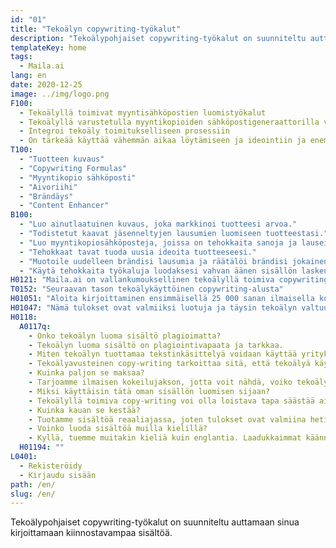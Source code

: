 ```yaml
---
id: "01"
title: "Tekoälyn copywriting-työkalut"
description: "Tekoälypohjaiset copywriting-työkalut on suunniteltu auttamaan sinua kirjoittamaan nopeasti sisältöä brändiäsi varten."
templateKey: home
tags:
  - Maila.ai
lang: en
date: 2020-12-25
image: ../img/logo.png
F100:
  - Tekoälyllä toimivat myyntisähköpostien luomistyökalut
  - Tekoälyllä varustetulla myyntikopioiden sähköpostigeneraattorilla voit luoda myyntiin tähtääviä sähköpostiviestejä, jotka motivoivat yleisösi ryhtymään toimiin. Syötä vain joitakin tuotetietoja, ja kehittynyt moottorimme luo markkinointiviestin, joka vie tuotteesi seuraavalle tasolle.
  - Integroi tekoäly toimitukselliseen prosessiin
  - On tärkeää käyttää vähemmän aikaa löytämiseen ja ideointiin ja enemmän aikaa todellisten tulosten tuottamiseen. Sisällyttämällä tekoälyalgoritmit toimitukselliseen prosessiin voit tuoda uusia ideoita liiketoimintaasi. olipa sinun sitten kirjoitettava blogikirjoitus, luotava sisältöä verkkosivustolle tai luotava markkinointisähköposti, alustamme voi auttaa sinua nopeuttamaan kirjoittamisprosessia.
T100:
  - "Tuotteen kuvaus"
  - "Copywriting Formulas"
  - "Myyntikopio sähköposti"
  - "Aivoriihi"
  - "Brändäys"
  - "Content Enhancer"
B100: 
  - "Luo ainutlaatuinen kuvaus, joka markkinoi tuotteesi arvoa."
  - "Todistetut kaavat jäsenneltyjen lausumien luomiseen tuotteestasi."
  - "Luo myyntikopiosähköposteja, joissa on tehokkaita sanoja ja lauseita tuotteellesi."
  - "Tehokkaat tavat tuoda uusia ideoita tuotteeseesi."
  - "Muotoile uudelleen brändisi lausumia ja räätälöi brändisi jokainen osa-alue viestimään sen vahvuuksista ja arvoista."
  - "Käytä tehokkaita työkaluja luodaksesi vahvan äänen sisällön laskeutumissivuillesi."
H0121: "Maila.ai on vallankumouksellinen tekoälyllä toimiva copywriting- ja kirjoitusapualusta, jonka avulla voit tuottaa ammattilaistason sisältöä muutamassa minuutissa."
T0152: "Seuraavan tason tekoälykäyttöinen copywriting-alusta"
H01051: "Aloita kirjoittaminen ensimmäisellä 25 000 sanan ilmaisella kokeilukerralla ja katso, paraneeko työsi."
H01047: "Nämä tulokset ovat valmiiksi luotuja ja täysin tekoälyn valtuuttamia"
H0118:
  A0117q:
    - Onko tekoälyn luoma sisältö plagioimatta? 
    - Tekoälyn luoma sisältö on plagiointivapaata ja tarkkaa.
    - Miten tekoälyn tuottamaa tekstinkäsittelyä voidaan käyttää yrityksessä?
    - Tekoälyavusteinen copy-writing tarkoittaa sitä, että tekoälyä käytetään kirjoittamaan sisältöä yrityksellesi. Tämäntyyppistä copy-writingia voidaan käyttää yrityksesi moniin eri osa-alueisiin, kuten tuotekuvauksiin, sosiaalisen median päivityksiin, sähköpostin otsikkoriviin ja muuhun.
    - Kuinka paljon se maksaa?
    - Tarjoamme ilmaisen kokeilujakson, jotta voit nähdä, voiko tekoälymme auttaa sinua tuottamaan loistavaa sisältöä.
    - Miksi käyttäisin tätä oman sisällön luomisen sijaan?
    - Tekoälyllä toimiva copy-writing voi olla loistava tapa säästää aikaa, etenkin jos sinulla ei ole riittävästi henkilökuntaa. Automaattikirjoittaminen voi tuottaa sisältöä nopeammin kuin ihmiskirjoittaja.
    - Kuinka kauan se kestää?
    - Tuotamme sisältöä reaaliajassa, joten tulokset ovat valmiina heti. Koska kopioiden tuottamismoottorimme on täysin automatisoitu, voimme myös skaalata tuotoksemme tarpeittesi mukaan.
    - Voinko luoda sisältöä muilla kielillä?
    - Kyllä, tuemme muitakin kieliä kuin englantia. Laadukkaimmat käännökset ovat tällä hetkellä saatavilla englanniksi.
  H01194: ""
L0401:
  - Rekisteröidy
  - Kirjaudu sisään
path: /en/
slug: /en/
---
```



Tekoälypohjaiset copywriting-työkalut on suunniteltu auttamaan sinua kirjoittamaan kiinnostavampaa sisältöä.